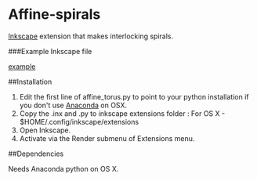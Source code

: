 # Affine-spirals

[Inkscape](https://inkscape.org/en/) extension 
that makes interlocking spirals.

###Example Inkscape file

[example](https://github.com/macbuse/Affine-spirals/blob/master/spirals.svg)


##Installation 

1. Edit the first line of affine_torus.py to point to your python installation if you don't use [Anaconda](https://www.continuum.io/downloads) on OSX.
1. Copy the .inx and .py to  inkscape extensions folder :
For OS X - $HOME/.config/inkscape/extensions
1. Open Inkscape. 
1. Activate via the Render submenu of Extensions menu.

##Dependencies

Needs Anaconda python on OS X.
